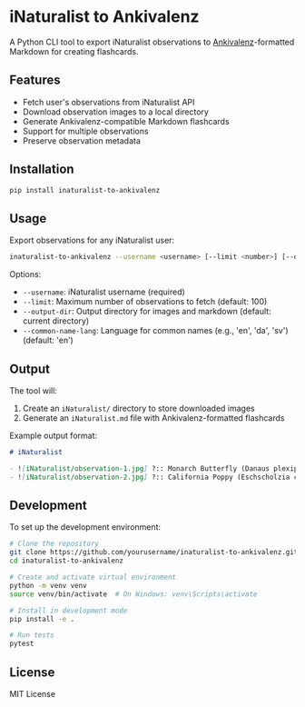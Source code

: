 # iNaturalist to Ankivalenz

A Python CLI tool to export iNaturalist observations to [Ankivalenz](https://github.com/vangberg/ankivalenz/)-formatted Markdown for creating flashcards.

## Features

- Fetch user's observations from iNaturalist API
- Download observation images to a local directory
- Generate Ankivalenz-compatible Markdown flashcards
- Support for multiple observations
- Preserve observation metadata

## Installation

```bash
pip install inaturalist-to-ankivalenz
```

## Usage

Export observations for any iNaturalist user:

```bash
inaturalist-to-ankivalenz --username <username> [--limit <number>] [--output-dir <directory>] [--common-name-lang <language>]
```

Options:
- `--username`: iNaturalist username (required)
- `--limit`: Maximum number of observations to fetch (default: 100)
- `--output-dir`: Output directory for images and markdown (default: current directory)
- `--common-name-lang`: Language for common names (e.g., 'en', 'da', 'sv') (default: 'en')

## Output

The tool will:
1. Create an `iNaturalist/` directory to store downloaded images
2. Generate an `iNaturalist.md` file with Ankivalenz-formatted flashcards

Example output format:

```markdown
# iNaturalist

- ![iNaturalist/observation-1.jpg] ?:: Monarch Butterfly (Danaus plexippus)
- ![iNaturalist/observation-2.jpg] ?:: California Poppy (Eschscholzia californica)
```

## Development

To set up the development environment:

```bash
# Clone the repository
git clone https://github.com/yourusername/inaturalist-to-ankivalenz.git
cd inaturalist-to-ankivalenz

# Create and activate virtual environment
python -m venv venv
source venv/bin/activate  # On Windows: venv\Scripts\activate

# Install in development mode
pip install -e .

# Run tests
pytest
```

## License

MIT License 